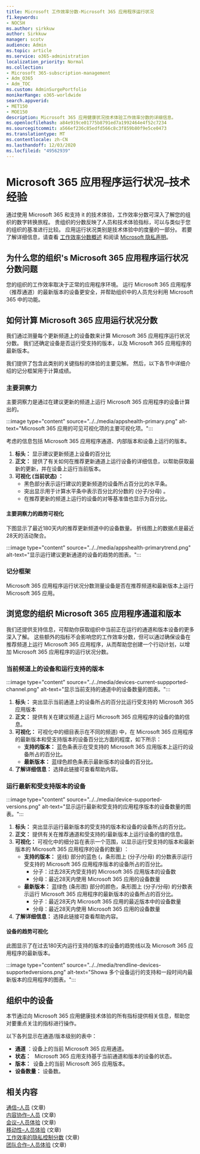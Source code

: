 ```yaml
---
title: Microsoft 工作效率分数-Microsoft 365 应用程序运行状况
f1.keywords:
- NOCSH
ms.author: sirkkuw
author: Sirkkuw
manager: scotv
audience: Admin
ms.topic: article
ms.service: o365-administration
localization_priority: Normal
ms.collection:
- Microsoft 365-subscription-management
- Adm_O365
- Adm_TOC
ms.custom: AdminSurgePortfolio
monikerRange: o365-worldwide
search.appverid:
- MET150
- MOE150
description: Microsoft 365 应用健康状况技术体验工作效率分数的详细信息。
ms.openlocfilehash: a84e919ce01775b8791ed7a1992464e4f52c7234
ms.sourcegitcommit: a566ef236c85edfd566c8c3f859b80f9e5ce0473
ms.translationtype: MT
ms.contentlocale: zh-CN
ms.lasthandoff: 12/03/2020
ms.locfileid: "49562939"
---
```

# <a name="microsoft-365-apps-health--technology-experiences"></a>Microsoft 365 应用程序运行状况–技术经验

通过使用 Microsoft 365 和支持 it 的技术体验，工作效率分数可深入了解您的组织的数字转换旅程。 贵组织的分数反映了人员和技术体验指标，可以与类似于您的组织的基准进行比较。 应用运行状况类别是技术体验中的度量的一部分。 若要了解详细信息，请查看 [工作效率分数概述](productivity-score.md) 和阅读 [Microsoft 隐私声明](https://privacy.microsoft.com/privacystatement)。

## <a name="why-your-organization39s-microsoft-365-apps-health-score-matters"></a>为什么您的组织&#39;s Microsoft 365 应用程序运行状况分数问题

您的组织的工作效率取决于正常的应用程序环境。 运行 Microsoft 365 应用程序（推荐通道）的最新版本的设备更安全，并帮助组织中的人员充分利用 Microsoft 365 中的功能。

## <a name="how-we-calculate-the-microsoft-365-apps-health-score"></a>如何计算 Microsoft 365 应用运行状况分数

我们通过测量每个更新频道上的设备数来计算 Microsoft 365 应用程序运行状况分数。 我们还确定设备是否运行受支持的版本，以及 Microsoft 365 应用程序的最新版本。

我们提供了包含此类别的关键指标的体验的主要见解。 然后，以下各节中详细介绍的记分框架用于计算成绩。

### <a name="primary-insight"></a>主要洞察力

主要洞察力是通过在建议更新的频道上运行 Microsoft 365 应用程序的设备计算出的。

:::image type="content" source="../../media/appshealth-primary.png" alt-text="Microsoft 365 应用的可见可视化项的主要可视化项。":::

考虑的信息包括 Microsoft 365 应用程序通道、内部版本和设备上运行的版本。

1. **标头：**  显示建议更新频道上设备的百分比
1. **正文：**  提供了有关如何在推荐更新通道上运行设备的详细信息，以帮助获取最新的更新，并在设备上运行当前版本。
1. **可视化 (当前状态) ：**
    - 黑色部分表示运行建议的更新频道的设备所占百分比的水平条。
    - 突出显示用于计算水平条中表示百分比的分数的 (分子/分母) 。
    - 在推荐更新的频道上运行的设备的对等基准值也显示为百分比。

#### <a name="trend-visualization-of-the-primary-insight"></a>主要洞察力的趋势可视化

下图显示了最近180天内的推荐更新频道中的设备数量。 折线图上的数据点是最近28天的活动聚合。

:::image type="content" source="../../media/appshealth-primarytrend.png" alt-text="显示运行建议更新通道的设备的趋势的图表。":::

### <a name="scoring-framework"></a>记分框架

Microsoft 365 应用程序运行状况分数测量设备是否在推荐频道和最新版本上运行 Microsoft 365 应用。

## <a name="explore-your-organization-microsoft-365-app-channels-and-versions"></a>浏览您的组织 Microsoft 365 应用程序通道和版本

我们还提供支持信息，可帮助你获取组织中当前正在运行的通道和版本设备的更多深入了解。 这些额外的指标不会影响您的工作效率分数，但可以通过确保设备在推荐频道上运行 Microsoft 365 应用程序，从而帮助您创建一个行动计划，以增加 Microsoft 365 应用程序的运行状况分数。

### <a name="devices-on-current-channel-and-running-supported-versions"></a>当前频道上的设备和运行支持的版本

:::image type="content" source="../../media/devices-current-suppported-channel.png" alt-text="显示当前支持的通道中的设备数量的图表。":::

1. **标头：**  突出显示当前通道上的设备所占的百分比运行受支持的 Microsoft 365 应用版本
1. **正文：**  提供有关在建议频道上运行 Microsoft 365 应用程序的设备的值的信息。
1. **可视化：**  可视化中的细目表示在不同的频道) 中，在 Microsoft 365 应用程序的最新版本和受支持版本的设备百分比方面的程度，如下所示：
    - **支持的版本：** 蓝色条表示在受支持的 Microsoft 365 应用版本上运行的设备所占的百分比。
    - **最新版本：** 蓝绿色颜色条表示最新版本的设备的百分比。
1. **了解详细信息：**   选择此链接可查看帮助内容。

### <a name="devices-running-latest-and-supported-versions"></a>运行最新和受支持版本的设备

:::image type="content" source="../../media/device-supported-versions.png" alt-text="显示运行最新和受支持的应用程序版本的设备数量的图表。":::

1. **标头：**  突出显示运行最新版本的受支持的版本和设备的设备所占的百分比。
1. **正文：**  提供有关在推荐通道和受支持的/最新版本上运行设备的值的信息。
1. **可视化：** 可视化中的细分旨在表示一个范围，以显示运行受支持的版本和最新版本的 Microsoft 365 应用程序的设备的数量) ：
    - **支持的版本：** 竖线) 部分的蓝色 (，条形图上 (分子/分母) 的分数表示运行受支持的 Microsoft 365 应用程序版本的设备所占的百分比。
        - 分子：过去28天内受支持的 Microsoft 365 应用版本的设备数
        - 分母：最近28天内使用 Microsoft 365 应用的设备数量
    - **最新版本：** 蓝绿色 (条形图) 部分的颜色，条形图上 (分子/分母) 的分数表示运行 Microsoft 365 应用程序的最新版本的设备所占的百分比。
        - 分子：最近28天内 Microsoft 365 应用的最近版本中的设备数量
        - 分母：最近28天内使用 Microsoft 365 应用的设备数量
1. **了解详细信息：**   选择此链接可查看帮助内容。

#### <a name="trend-visualization-of-the-devices"></a>设备的趋势可视化

此图显示了在过去180天内运行支持的版本的设备的趋势线以及 Microsoft 365 应用程序的最新版本。

:::image type="content" source="../../media/trendline-devices-supportedversions.png" alt-text="Showa 多个设备运行的支持和一段时间内最新版本的应用程序的图表。":::

## <a name="devices-in-your-organization"></a>组织中的设备

本节通过向 Microsoft 365 应用健康技术体验的所有指标提供相关信息，帮助您对要重点关注的指标进行操作。

以下各列显示在通道/版本级别的表中：

- **通道** ：设备上的当前 Microsoft 365 应用通道。
- **状态：**   Microsoft 365 应用支持基于当前通道和版本的设备的状态。
- **版本：**  设备上的当前 Microsoft 365 应用版本。
- **设备数量：**  设备数。

## <a name="related-content"></a>相关内容

[通信–人员](communication.md) (文章) \
[内容协作–人员](content-collaboration.md) (文章) \
[会议–人员体验](meetings.md) (文章) \
[移动性–人员体验](mobility.md) (文章) \
[工作效率的隐私控制分数](privacy.md) (文章) \
[团队合作–人员体验](teamwork.md) (文章) 